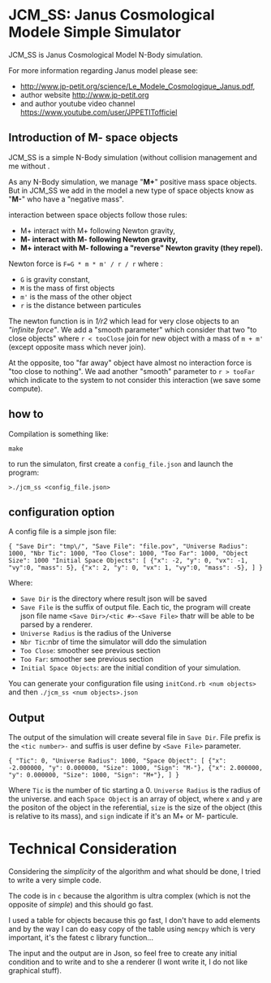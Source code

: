 # JCM_SS: Janus Cosmological Modele Simple Simulator

JCM_SS is Janus Cosmological Model N-Body simulation.

For more information regarding Janus model please see:
- http://www.jp-petit.org/science/Le_Modele_Cosmologique_Janus.pdf,
- author website http://www.jp-petit.org
- and author youtube video channel https://www.youtube.com/user/JPPETITofficiel

## Introduction of M- space objects

JCM_SS is a simple N-Body simulation (without collision management and me without .

As any N-Body simulation, we manage "__M+__" positive mass space objects. But in JCM_SS we add in the model a new type of space objects know as "__M-__" who have a "negative mass".

interaction between space objects follow those rules:

 - M+ interact with M+ following Newton gravity,
 - __M- interact with M- following Newton gravity,__
 - __M+ interact with M- following a "reverse" Newton gravity (they repel).__

Newton force is `F=G * m * m' / r / r` where :
 - `G` is gravity constant,
 - `M` is the mass of first objects
 - `m'` is the mass of the other object
 - `r` is the distance between particules

The newton function is in _1/r2_ which lead for very close objects to an _"infinite force"_. We add a "smooth parameter" which consider that two "to close objects" where `r < tooClose` join for new object with a mass of `m + m'` (except opposite mass which never join).

At the opposite, too "far away" object have almost no interaction force is "too close to nothing". We aad another "smooth" parameter to `r > tooFar` which indicate to the system to not consider this interaction (we save some compute).

## how to

Compilation is something like:

`make`

to run the simulaton, first create a `config_file.json` and launch the program:

`>./jcm_ss <config_file.json>`

## configuration option

A config file is a simple json file:

`{
    "Save Dir": "tmp\/",
    "Save File": "file.pov",
    "Universe Radius": 1000,
    "Nbr Tic": 1000,
    "Too Close": 1000,
    "Too Far": 1000,
    "Object Size": 1000
    "Initial Space Objects": [
      {"x": -2, "y": 0, "vx": -1, "vy":0, "mass": 5},
      {"x": 2, "y": 0, "vx": 1, "vy":0, "mass": -5},
      ]
}`

Where:

- `Save Dir` is the directory where result json will be saved
- `Save File` is the suffix of output file. Each tic, the program will create json file name `<Save Dir>/<tic #>-<Save File>` thatr will be able to be parsed by a renderer.
- `Universe Radius` is the radius of the Universe
- `Nbr Tic`:nbr of time the simulator will ddo the simulation
- `Too Close`: smoother see previous section
- `Too Far`:  smoother see previous section
- `Initial Space Objects`: are the initial condition of your simulation.

You can generate your configuration file using `initCond.rb <num objects>` and then `./jcm_ss <num objects>.json`

## Output

The output of the simulation will create several file in `Save Dir`. File prefix is the `<tic number>-` and suffis is user define by `<Save File>` parameter.

`{
        "Tic": 0,
        "Universe Radius": 1000,
        "Space Object": [
                {"x": -2.000000, "y": 0.000000, "Size": 1000, "Sign": "M-"},
                {"x": 2.000000, "y": 0.000000, "Size": 1000, "Sign": "M+"},
        ]
}
`

Where `Tic` is the number of tic starting a 0. `Universe Radius` is the radius of the universe. and each `Space Object` is an array of object, where `x` and `y` are the positon of the object in the referential, `size` is the size of the object (this is relative to its mass), and `sign` indicate if it's an M+ or M- particule.

# Technical Consideration

Considering the _simplicity_ of the algorithm and what should be done, I tried to write a very simple code.

The code is in `c` because the algorithm is ultra complex (which is not the opposite of _simple_) and this should go fast.

I used a table for objects because this go fast, I don't have to add elements and by the way I can do easy copy of the table using `memcpy` which is very important, it's the fatest c library function...

The input and the output are in Json, so feel free to create any initial condition and to write and to she a renderer (I wont write it, I do not like graphical stuff).

